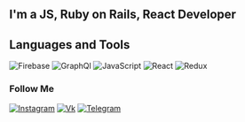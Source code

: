 ## I'm a JS, Ruby on Rails, React Developer

## Languages and Tools
![Firebase](https://img.shields.io/badge/-Firebase-24292e?style=for-the-badge&logo=firebase)
![GraphQl](https://img.shields.io/badge/-GraphQl-24292e?style=for-the-badge&logo=GraphQl)
![JavaScript](https://img.shields.io/badge/-JavaScript-24292e?style=for-the-badge&logo=JavaScript)
![React](https://img.shields.io/badge/-React-24292e?style=for-the-badge&logo=React)
![Redux](https://img.shields.io/badge/-Redux-24292e?style=for-the-badge&logo=Redux)

### Follow Me

[![Instagram](https://img.shields.io/badge/-Instagram-24292e?style=for-the-badge&logo=Instagram)](https://www.instagram.com/accounts/login/?next=/adamovich_ps/%3Figshid%3D2rl7e5y71xkf)
[![Vk](https://img.shields.io/badge/-Vk-24292e?style=for-the-badge&logo=Vk)](https://vk.com/id193711157)
[![Telegram](https://img.shields.io/badge/-Telegram-24292e?style=for-the-badge&logo=Telegram)](https://t.me/adamovuch_ps)
